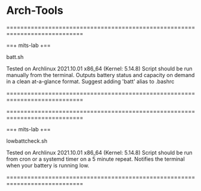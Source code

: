 # Arch-Tools

============================================================================

==+ mits-lab +==

batt.sh

Tested on Archlinux 2021.10.01 x86_64 (Kernel: 5.14.8)
Script should be run manually from the terminal. Outputs battery status and capacity on demand in a clean at-a-glance format.
Suggest adding 'batt' alias to .bashrc

============================================================================

============================================================================

==+ mits-lab +==

lowbattcheck.sh

Tested on Archlinux 2021.10.01 x86_64 (Kernel: 5.14.8)
Script should be run from cron or a systemd timer on a 5 minute repeat. Notifies the terminal when your battery is running low.

============================================================================
